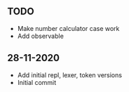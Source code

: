 ## TODO

- Make number calculator case work
- Add observable

## 28-11-2020

- Add initial repl, lexer, token versions
- Initial commit